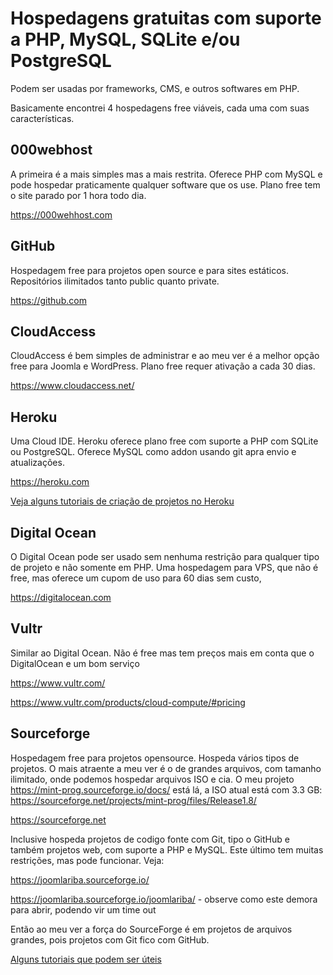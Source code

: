 # Hospedagens gratuitas com suporte a PHP, MySQL, SQLite e/ou PostgreSQL

Podem ser usadas por frameworks, CMS, e outros softwares em PHP.

Basicamente encontrei 4 hospedagens free viáveis, cada uma com suas características.

## 000webhost

A primeira é a mais simples mas a mais restrita. Oferece PHP com MySQL e pode hospedar praticamente qualquer software que os use. Plano free tem o site parado por 1 hora todo dia.

https://000wehhost.com

## GitHub

Hospedagem free para projetos open source e para sites estáticos. Repositórios ilimitados tanto public quanto private.

https://github.com

## CloudAccess

CloudAccess é bem simples de administrar e ao meu ver é a melhor opção free para Joomla e WordPress. Plano free requer ativação a cada 30 dias.

https://www.cloudaccess.net/

## Heroku

Uma Cloud IDE. Heroku oferece plano free com suporte a PHP com SQLite ou PostgreSQL. Oferece MySQL como addon usando git apra envio e atualizações.

https://heroku.com

[Veja alguns tutoriais de criação de projetos no Heroku](Heroku)

## Digital Ocean

O Digital Ocean pode ser usado sem nenhuma restrição para qualquer tipo de projeto e não somente em PHP. Uma hospedagem para VPS, que não é free, mas oferece um cupom de uso para 60 dias sem custo, 

https://digitalocean.com

## Vultr

Similar ao Digital Ocean. Não é free mas tem preços mais em conta que o DigitalOcean e um bom serviço

https://www.vultr.com/

https://www.vultr.com/products/cloud-compute/#pricing

## Sourceforge

Hospedagem free para projetos opensource. Hospeda vários tipos de projetos. O mais atraente a meu ver é o de grandes arquivos, com tamanho ilimitado, onde podemos hospedar arquivos ISO e cia. O meu projeto https://mint-prog.sourceforge.io/docs/ está lá, a ISO atual está com 3.3 GB: https://sourceforge.net/projects/mint-prog/files/Release1.8/

https://sourceforge.net

Inclusive hospeda projetos de codigo fonte com Git, tipo o GitHub e também projetos web, com suporte a PHP e MySQL. Este último tem muitas restrições, mas pode funcionar. Veja:

https://joomlariba.sourceforge.io/

https://joomlariba.sourceforge.io/joomlariba/ - observe como este demora para abrir, podendo vir um time out

Então ao meu ver a força do SourceForge é em projetos de arquivos grandes, pois projetos com Git fico com GitHub.

[Alguns tutoriais que podem ser úteis](SourceForge)


